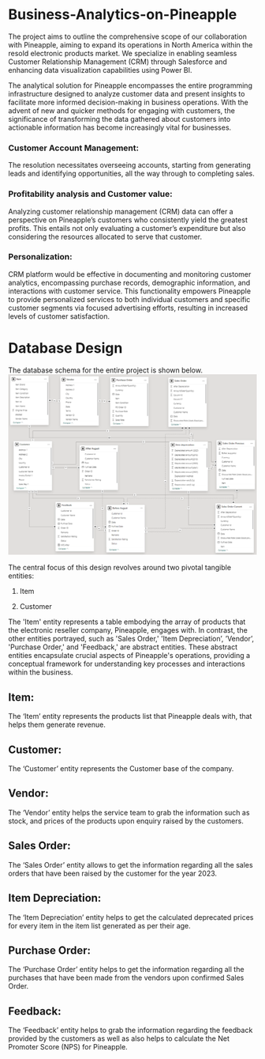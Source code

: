 # Business-Analytics-on-Pineapple
The project aims to outline the comprehensive scope of our collaboration with Pineapple, aiming to expand its operations in North America within the resold electronic products market. We specialize in enabling seamless Customer Relationship Management (CRM) through Salesforce and enhancing data visualization capabilities using Power BI.

The analytical solution for Pineapple encompasses the entire programming infrastructure designed to analyze customer data and present insights to facilitate more informed decision-making in business operations. With the advent of new and quicker methods for engaging with customers, the significance of transforming the data gathered about customers into actionable information has become increasingly vital for businesses. 

### Customer Account Management: 
The resolution necessitates overseeing accounts, starting from generating leads and identifying opportunities, all the way through to completing sales. 

 

### Profitability analysis and Customer value: 
Analyzing customer relationship management (CRM) data can offer a perspective on Pineapple’s customers who consistently yield the greatest profits. This entails not only evaluating a customer’s expenditure but also considering the resources allocated to serve that customer.  

 

### Personalization: 
CRM platform would be effective in documenting and monitoring customer analytics, encompassing purchase records, demographic information, and interactions with customer service. This functionality empowers Pineapple to provide personalized services to both individual customers and specific customer segments via focused advertising efforts, resulting in increased levels of customer satisfaction. 

# Database Design
The database schema for the entire project is shown below.
![image](https://github.com/PRPRIESLER/Business-Analytics-on-Pineapple/blob/main/extended_database.png)

The central focus of this design revolves around two pivotal tangible entities:  

1. Item  

2. Customer  

The 'Item' entity represents a table embodying the array of products that the electronic reseller company, Pineapple, engages with. In contrast, the other entities portrayed, such as 'Sales Order,' 'Item Depreciation’, ’Vendor’, 'Purchase Order,' and 'Feedback,' are abstract entities. These abstract entities encapsulate crucial aspects of Pineapple's operations, providing a conceptual framework for understanding key processes and interactions within the business. 

## Item: 
The ‘Item’ entity represents the products list that Pineapple deals with, that helps them generate revenue. 

## Customer: 

The ‘Customer’ entity represents the Customer base of the company. 

## Vendor: 

The ‘Vendor’ entity helps the service team to grab the information such as stock, and prices of the products upon enquiry raised by the customers. 

## Sales Order: 

The ‘Sales Order’ entity allows to get the information regarding all the sales orders that have been raised by the customer for the year 2023.  

## Item Depreciation: 

The ‘Item Depreciation’ entity helps to get the calculated deprecated prices for every item in the item list generated as per their age. 

## Purchase Order: 

The ‘Purchase Order’ entity helps to get the information regarding all the purchases that have been made from the vendors upon confirmed Sales Order. 

## Feedback: 

The ‘Feedback’ entity helps to grab the information regarding the feedback provided by the customers as well as also helps to calculate the Net Promoter Score (NPS) for Pineapple. 


